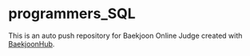 # programmers_SQL
This is an auto push repository for Baekjoon Online Judge created with [BaekjoonHub](https://github.com/BaekjoonHub/BaekjoonHub).
